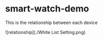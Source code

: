 # smart-watch-demo

This is the relationship between each device

![relationship](./White List Setting.png)
